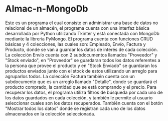 # Almac-n-MongoDb
Este es un programa el cual consiste en administrar una base de datos no relacional de un almacén, el programa cuenta con una interfaz básica desarrollada por Python utilizando Tkinter y está conectada con MongoDb mediante la librería PyMongo.
El programa cuenta con funciones CRUD básicas y 4 colecciones, las cuales son: Empleado, Envío, Factura y Producto, donde se van a guardar los datos de interés de cada colección.
La colección Envío cuenta con 2 subdocumentos llamados "Proveedor" y "Stock enviado", en "Proveedor" se guardaran todos los datos referentes a la persona que provee el producto y en "Stock Enviado" se guardaran los productos enviados junto con el stock de estos utilizando un arreglo para agruparlos todos.
La colección Factura también cuenta con un subdocumento que es un arreglo llamado "Detalle", donde se guardará el producto comprado, la cantidad que se está comprando y el precio.
Para recuperar los datos, el programa utiliza filtros de búsqueda por cada uno de los datos guardados en cada colección, y también le permite al usuario seleccionar cuales son los datos recuperados. También cuenta con el botón "Mostrar todos los datos" donde se registran cada uno de los datos almacenados en la colección seleccionada.
